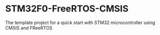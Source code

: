# STM32F0-FreeRTOS-CMSIS
The template project for a quick start with STM32 microcontroller using CMSIS and FReeRTOS
